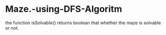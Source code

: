 # Maze.-using-DFS-Algoritm
the function isSolvable() returns boolean that whether the maze is solvable or not. 
